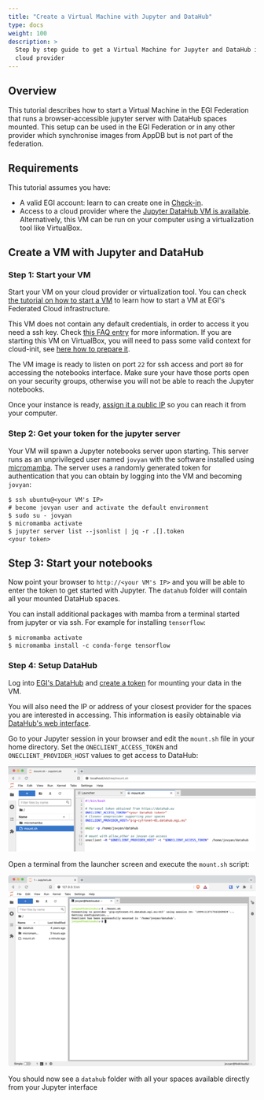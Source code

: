 ```yaml
---
title: "Create a Virtual Machine with Jupyter and DataHub"
type: docs
weight: 100
description: >
  Step by step guide to get a Virtual Machine for Jupyter and DataHub in your
  cloud provider
---
```


## Overview

This tutorial describes how to start a Virtual Machine in the EGI Federation
that runs a browser-accessible jupyter server with DataHub spaces mounted. This
setup can be used in the EGI Federation or in any other provider which
synchronise images from AppDB but is not part of the federation.

## Requirements

This tutorial assumes you have:

- A valid EGI account: learn to can create one in
  [Check-in](../../aai/check-in/signup).
- Access to a cloud provider where the
  [Jupyter DataHub VM is available](https://appdb.egi.eu/store/vappliance/jupyter.datahub.vm).
  Alternatively, this VM can be run on your computer using a virtualization tool
  like VirtualBox.

## Create a VM with Jupyter and DataHub

### Step 1: Start your VM

Start your VM on your cloud provider or virtualization tool. You can check
[the tutorial on how to start a VM](../create-your-first-virtual-machine) to
learn how to start a VM at EGI's Federated Cloud infrastructure.

This VM does not contain any default credentials, in order to access it you need
a ssh key. Check
[this FAQ entry](../../compute/cloud-compute/faq/#how-can-i-inject-my-public-ssh-key-into-the-machine)
for more information. If you are starting this VM on VirtualBox, you will need
to pass some valid context for cloud-init, see
[here how to prepare it](https://superuser.com/a/853957).

The VM image is ready to listen on port `22` for ssh access and port `80` for
accessing the notebooks interface. Make sure your have those ports open on your
security groups, otherwise you will not be able to reach the Jupyter notebooks.

Once your instance is ready,
[assign it a public IP](../../compute/cloud-compute/faq/#how-can-i-assign-a-public-ip-to-my-vm)
so you can reach it from your computer.

### Step 2: Get your token for the jupyter server

Your VM will spawn a Jupyter notebooks server upon starting. This server runs as
an unprivileged user named `jovyan` with the software installed using
[micromamba](https://mamba.readthedocs.io/). The server uses a randomly
generated token for authentication that you can obtain by logging into the VM
and becoming `jovyan`:

```shell
$ ssh ubuntu@<your VM's IP>
# become jovyan user and activate the default environment
$ sudo su - jovyan
$ micromamba activate
$ jupyter server list --jsonlist | jq -r .[].token
<your token>
```

## Step 3: Start your notebooks

Now point your browser to `http://<your VM's IP>` and you will be able to enter
the token to get started with Jupyter. The `datahub` folder will contain all
your mounted DataHub spaces.

You can install additional packages with mamba from a terminal started from
jupyter or via ssh. For example for installing `tensorflow`:

```shell
$ micromamba activate
$ micromamba install -c conda-forge tensorflow
```

### Step 4: Setup DataHub

Log into [EGI's DataHub](https://datahub.egi.eu/) and
[create a token](../../data/management/datahub/clients/#generating-tokens-for-using-oneclient-or-apis)
for mounting your data in the VM.

You will also need the IP or address of your closest provider for the spaces you
are interested in accessing. This information is easily obtainable via
[DataHub's web interface](../../data/management/datahub/clients/#using-the-web-interface).

Go to your Jupyter session in your browser and edit the `mount.sh` file in your
home directory. Set the `ONECLIENT_ACCESS_TOKEN` and `ONECLIENT_PROVIDER_HOST`
values to get access to DataHub:

![Edit mount.sh](edit-mount.sh.png)

Open a terminal from the launcher screen and execute the `mount.sh` script:

![mount-onedata](run-mount.sh.png)

You should now see a `datahub` folder with all your spaces available directly
from your Jupyter interface
